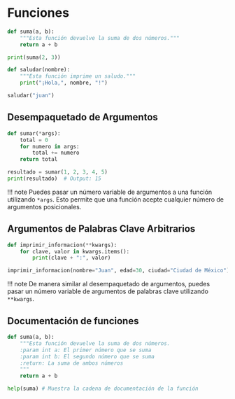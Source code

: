 # Funciones

```python
def suma(a, b):
    """Esta función devuelve la suma de dos números."""
    return a + b

print(suma(2, 3))
```

```python
def saludar(nombre):
    """Esta función imprime un saludo."""
    print("¡Hola,", nombre, "!")

saludar("juan")
```

## Desempaquetado de Argumentos

```python
def sumar(*args):
    total = 0
    for numero in args:
        total += numero
    return total

resultado = sumar(1, 2, 3, 4, 5)
print(resultado)  # Output: 15
```

!!! note
    Puedes pasar un número variable de argumentos a una función utilizando `*args`. Esto permite que una función acepte cualquier número de argumentos posicionales.

## Argumentos de Palabras Clave Arbitrarios

```python
def imprimir_informacion(**kwargs):
    for clave, valor in kwargs.items():
        print(clave + ":", valor)

imprimir_informacion(nombre="Juan", edad=30, ciudad="Ciudad de México")
```

!!! note
    De manera similar al desempaquetado de argumentos, puedes pasar un número variable de argumentos de palabras clave utilizando `**kwargs`.

## Documentación de funciones

```python
def suma(a, b):
    """Esta función devuelve la suma de dos números.
    :param int a: El primer número que se suma
    :param int b: El segundo número que se suma
    :return: La suma de ambos números 
    """
    return a + b

help(suma) # Muestra la cadena de documentación de la función
```

